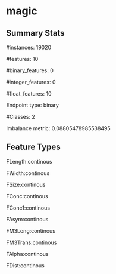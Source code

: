 # magic

## Summary Stats

#instances: 19020

#features: 10

  #binary_features: 0

  #integer_features: 0

  #float_features: 10

Endpoint type: binary

#Classes: 2

Imbalance metric: 0.08805478985538495

## Feature Types

 FLength:continous

FWidth:continous

FSize:continous

FConc:continous

FConc1:continous

FAsym:continous

FM3Long:continous

FM3Trans:continous

FAlpha:continous

FDist:continous

